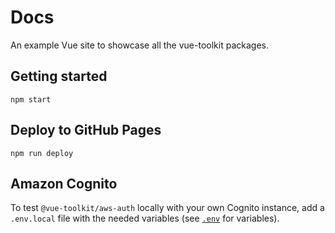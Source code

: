# Docs

An example Vue site to showcase all the vue-toolkit packages.

## Getting started

```
npm start
```

## Deploy to GitHub Pages

```
npm run deploy
```

## Amazon Cognito

To test `@vue-toolkit/aws-auth` locally with your own Cognito instance, add a `.env.local` file with the needed variables (see [`.env`](./env) for variables).
